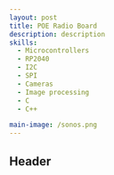 ```yaml
---
layout: post
title: POE Radio Board
description: description
skills: 
  - Microcontrollers
  - RP2040
  - I2C
  - SPI
  - Cameras
  - Image processing
  - C
  - C++

main-image: /sonos.png
---
```


## Header
